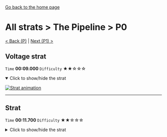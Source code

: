 [Go back to the home page](https://github.com/Doublevil/scbspeedrun)

# All strats > The Pipeline > P0

[< Back (P)](https://github.com/Doublevil/scbspeedrun/blob/main/levels/all_lvl/P/P.md) | [Next (P1) >](https://github.com/Doublevil/scbspeedrun/blob/main/levels/all_lvl/P/P1.md)

## Voltage strat

`Time` **00:09.000** `Difficulty` ★★☆☆☆
<details open>
  <summary>Click to show/hide the strat</summary>

  [![Strat animation](https://github.com/Doublevil/scbspeedrun/blob/main/media/levels/P/P0_VoltageStrat.webp)](https://github.com/Doublevil/scbspeedrun/blob/main/media/levels/P/P0_VoltageStrat.mp4?raw=true)
</details>

---
## Strat

`Time` **00:11.700** `Difficulty` ★★☆☆☆
<details>
  <summary>Click to show/hide the strat</summary>

  [![Strat animation](https://github.com/Doublevil/scbspeedrun/blob/main/media/levels/P/P0_Strat.webp)](https://github.com/Doublevil/scbspeedrun/blob/main/media/levels/P/P0_Strat.mp4?raw=true)
</details>
